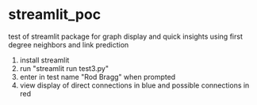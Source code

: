 # streamlit_poc
test of streamlit package for graph display and quick insights using first degree neighbors and link prediction

1. install streamlit
2. run "streamlit run test3.py" 
3. enter in test name "Rod Bragg" when prompted 
4. view display of direct connections in blue and possible connections in red
